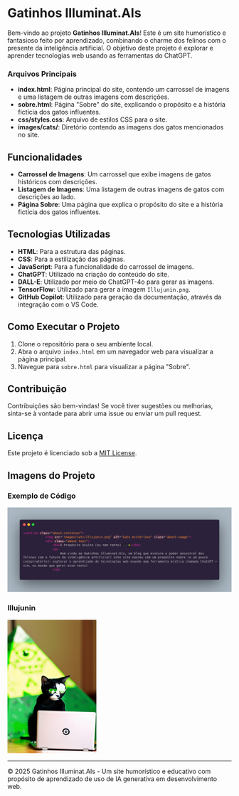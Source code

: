 # Gatinhos Illuminat.AIs

Bem-vindo ao projeto **Gatinhos Illuminat.AIs**! Este é um site humorístico e fantasioso feito por aprendizado, combinando o charme dos felinos com o presente da inteligência artificial. O objetivo deste projeto é explorar e aprender tecnologias web usando as ferramentas do ChatGPT.

### Arquivos Principais

- **index.html**: Página principal do site, contendo um carrossel de imagens e uma listagem de outras imagens com descrições.
- **sobre.html**: Página "Sobre" do site, explicando o propósito e a história fictícia dos gatos influentes.
- **css/styles.css**: Arquivo de estilos CSS para o site.
- **images/cats/**: Diretório contendo as imagens dos gatos mencionados no site.

## Funcionalidades

- **Carrossel de Imagens**: Um carrossel que exibe imagens de gatos históricos com descrições.
- **Listagem de Imagens**: Uma listagem de outras imagens de gatos com descrições ao lado.
- **Página Sobre**: Uma página que explica o propósito do site e a história fictícia dos gatos influentes.

## Tecnologias Utilizadas

- **HTML**: Para a estrutura das páginas.
- **CSS**: Para a estilização das páginas.
- **JavaScript**: Para a funcionalidade do carrossel de imagens.
- **ChatGPT**: Utilizado na criação do conteúdo do site.
- **DALL-E**: Utilizado por meio do ChatGPT-4o para gerar as imagens.
- **TensorFlow**: Utilizado para gerar a imagem `Illujunin.png`.
- **GitHub Copilot**: Utilizado para geração da documentação, através da integração com o VS Code.

## Como Executar o Projeto

1. Clone o repositório para o seu ambiente local.
2. Abra o arquivo `index.html` em um navegador web para visualizar a página principal.
3. Navegue para `sobre.html` para visualizar a página "Sobre".

## Contribuição

Contribuições são bem-vindas! Se você tiver sugestões ou melhorias, sinta-se à vontade para abrir uma issue ou enviar um pull request.

## Licença

Este projeto é licenciado sob a [MIT License](LICENSE).

## Imagens do Projeto

### Exemplo de Código
![Exemplo de Código](images/code_pics/carbon_sobre.png)

### Illujunin
<img src="images/cats/Illujunin.png" alt="Illujunin" width="200">

---

© 2025 Gatinhos Illuminat.AIs - Um site humorístico e educativo com propósito de aprendizado de uso de IA generativa em desenvolvimento web.


